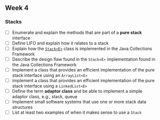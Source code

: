 ## Week 4

### Stacks

* [ ] Enumerate and explain the methods that are part of a **pure stack** interface
* [ ] Define LIFO and explain how it relates to a stack
* [ ] Explain how the [`Stack<E>`](http://javadoc.taylorial.com/java.base/util/Stack.html) class is implemented in the Java Collections Framework
* [ ] Describe the design flaw found in the `Stack<E>` implementation found in the Java Collections Framework
* [ ] Implement a class that provides an efficient implementation of the pure stack interface using an `ArrayList<E>`
* [ ] Implement a class that provides an efficient implementation of the pure stack interface using a `LinkedList<E>`
* [ ] Define the term **adaptor class** and be able to implement a simple adaptor class, e.g., stack, queue
* [ ] Implement small software systems that use one or more stack data structures
* [ ] List at least two examples of when it makes sense to use a `Stack`
